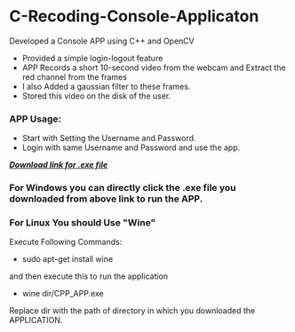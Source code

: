 # C-Recoding-Console-Applicaton
Developed a Console APP using C++ and OpenCV
* Provided a simple login-logout feature 
* APP Records a short 10-second video from the webcam and Extract the red channel from the frames 
* I also Added a gaussian filter to these frames.
* Stored this video on the disk of the user.
### APP Usage:
* Start with Setting the Username and Password.
* Login with same Username and Password and use the app.

<a href="https://github.com/montooboss1999/CPP-Recoding-Console-Applicaton/raw/main/CPP_APP.exe" download="CPP_APP.exe"><b><I>Download link for .exe file</I></b></a>
### For Windows you can directly click the .exe file you downloaded from above link to run the APP.
### For Linux You should Use "Wine"
Execute Following Commands:
* sudo apt-get install wine

and then execute this to run the application
* wine dir/CPP_APP.exe

Replace dir with the path of directory in which you downloaded the APPLICATION.

